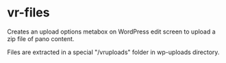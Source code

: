 # vr-files
Creates an upload options metabox on WordPress edit screen to upload a zip file of pano content.

Files are extracted in a special "/vruploads" folder in wp-uploads directory.
